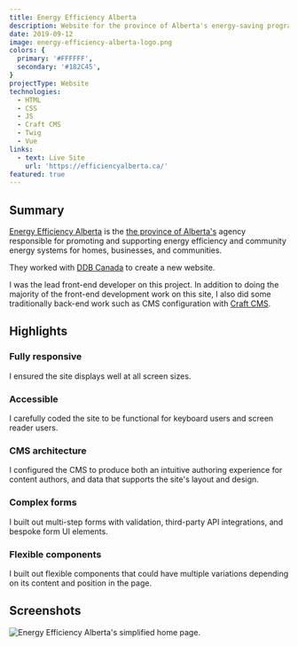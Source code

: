 ```yaml
---
title: Energy Efficiency Alberta
description: Website for the province of Alberta's energy-saving program.
date: 2019-09-12
image: energy-efficiency-alberta-logo.png
colors: {
  primary: '#FFFFFF',
  secondary: '#182C45',
}
projectType: Website
technologies:
  - HTML
  - CSS
  - JS
  - Craft CMS
  - Twig
  - Vue
links:
  - text: Live Site
    url: 'https://efficiencyalberta.ca/'
featured: true
---
```


## Summary
[Energy Efficiency Alberta](https://efficiencyalberta.ca/) is the [the province of Alberta's](https://www.alberta.ca/) agency responsible for promoting and supporting energy efficiency and community energy systems for homes, businesses, and communities.

They worked with [DDB Canada](https://www.ddb.ca/) to create a new website.

I was the lead front-end developer on this project. In addition to doing the majority of the front-end development work on this site, I also did some traditionally back-end work such as CMS configuration with [Craft CMS](https://craftcms.com/).

## Highlights

### Fully responsive
I ensured the site displays well at all screen sizes.

### Accessible
I carefully coded the site to be functional for keyboard users and screen reader users.

### CMS architecture
I configured the CMS to produce both an intuitive authoring experience for content authors, and data that supports the site's layout and design.

### Complex forms
I built out multi-step forms with validation, third-party API integrations, and bespoke form UI elements.

### Flexible components
I built out flexible components that could have multiple variations depending on its content and position in the page.

## Screenshots

![Energy Efficiency Alberta's simplified home page.](./assets/energy-efficiency-alberta/simple-home.png)
